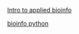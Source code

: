 [Intro to applied bioinfo](http://readiab.org/)

[bioinfo python](https://github.com/tiagoantao/bioinf-python/blob/master/notebooks/Welcome.ipynb)

